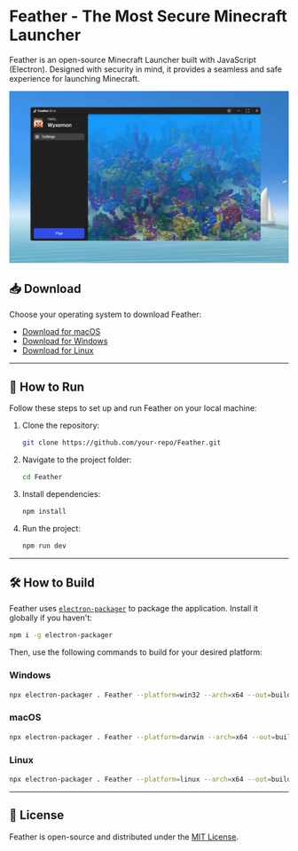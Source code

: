 # Feather - The Most Secure Minecraft Launcher

Feather is an open-source Minecraft Launcher built with JavaScript (Electron). Designed with security in mind, it provides a seamless and safe experience for launching Minecraft.

![Feather Launcher](welcome/resources/image.png)

## 📥 Download
Choose your operating system to download Feather:

- [Download for macOS](#)
- [Download for Windows](#)
- [Download for Linux](#)

---

## 🚀 How to Run
Follow these steps to set up and run Feather on your local machine:

1. Clone the repository:
   ```bash
   git clone https://github.com/your-repo/Feather.git
   ```
2. Navigate to the project folder:
   ```bash
   cd Feather
   ```
3. Install dependencies:
   ```bash
   npm install
   ```
4. Run the project:
   ```bash
   npm run dev
   ```

---

## 🛠️ How to Build
Feather uses [`electron-packager`](https://www.npmjs.com/package/electron-packager) to package the application. Install it globally if you haven't:

```bash
npm i -g electron-packager
```

Then, use the following commands to build for your desired platform:

### Windows
```bash
npx electron-packager . Feather --platform=win32 --arch=x64 --out=build --icon=icon.png
```

### macOS
```bash
npx electron-packager . Feather --platform=darwin --arch=x64 --out=build --icon=icon.png
```

### Linux
```bash
npx electron-packager . Feather --platform=linux --arch=x64 --out=build --icon=icon.png
```

---

## 📜 License
Feather is open-source and distributed under the [MIT License](LICENSE).
